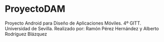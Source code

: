 # ProyectoDAM
Proyecto Android para Diseño de Aplicaciones Móviles. 4º GITT. Universidad de Sevilla. Realizado por: Ramón Pérez Hernández y Alberto Rodríguez Blázquez
